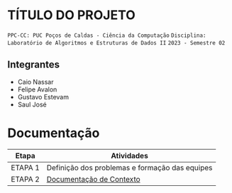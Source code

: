 # TÍTULO DO PROJETO

`PPC-CC: PUC Poços de Caldas - Ciência da Computação`
`Disciplina: Laboratório de Algoritmos e Estruturas de Dados II`
`2023 - Semestre 02`

## Integrantes

- Caio Nassar
- Felipe Avalon
- Gustavo Estevam
- Saul José

# Documentação

| Etapa   |  Atividades |
|  :----:   | ----------- |
| ETAPA 1 | Definição dos problemas e formação das equipes |
| ETAPA 2 | <a href="docs/1-Documentacao-contexto.md"> Documentação de Contexto</a>

